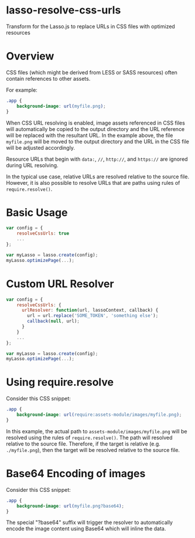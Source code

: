 lasso-resolve-css-urls
==========================

Transform for the Lasso.js to replace URLs in CSS files with optimized resources

# Overview
CSS files (which might be derived from LESS or SASS resources) often contain references to other assets.

For example:
```css
.app {
    background-image: url(myfile.png);
}
```

When CSS URL resolving is enabled, image assets referenced in CSS files will automatically
be copied to the output directory and the URL reference will be replaced with the resultant URL.
In the example above, the file `myfile.png` will be moved to the output directory and the URL in the CSS
file will be adjusted accordingly.

Resource URLs that begin with `data:`, `//`, `http://`, and `https://` are ignored during URL resolving.

In the typical use case, relative URLs are resolved relative to the source file. However, it is also possible
to resolve URLs that are paths using rules of `require.resolve()`.


# Basic Usage

```javascript
var config = {
    resolveCssUrls: true
    ...
};

var myLasso = lasso.create(config);
myLasso.optimizePage(...);
```

# Custom URL Resolver
```javascript
var config = {
    resolveCssUrls: {
      urlResolver: function(url, lassoContext, callback) {
        url = url.replace('SOME_TOKEN', 'something else');
        callback(null, url);
      }
    }
    ...
};

var myLasso = lasso.create(config);
myLasso.optimizePage(...);
```
# Using require.resolve
Consider this CSS snippet:
```css
.app {
    background-image: url(require:assets-module/images/myfile.png);
}
```

In this example, the actual path to `assets-module/images/myfile.png` will
be resolved using the rules of `require.resolve()`.
The path will resolved relative to the source file.
Therefore, if the target is relative (e.g. `./myfile.png`), then the target will be
resolved relative to the source file.

# Base64 Encoding of images
Consider this CSS snippet:
```css
.app {
    background-image: url(myfile.png?base64);
}
```

The special "?base64" suffix will trigger the resolver to automatically encode
the image content using Base64 which will inline the data.
